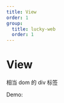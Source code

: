 ```yaml
---
title: View
order: 1
group:
  title: lucky-web
  order: 1
---
```


# View

相当 dom 的 div 标签

Demo:
<code src="./demo.tsx"></code>

<API src="./api.tsx"></API>
